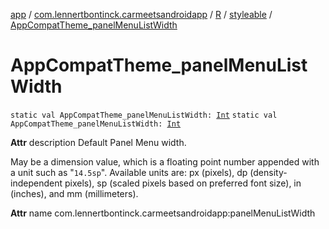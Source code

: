 [app](../../../index.md) / [com.lennertbontinck.carmeetsandroidapp](../../index.md) / [R](../index.md) / [styleable](index.md) / [AppCompatTheme_panelMenuListWidth](./-app-compat-theme_panel-menu-list-width.md)

# AppCompatTheme_panelMenuListWidth

`static val AppCompatTheme_panelMenuListWidth: `[`Int`](https://kotlinlang.org/api/latest/jvm/stdlib/kotlin/-int/index.html)
`static val AppCompatTheme_panelMenuListWidth: `[`Int`](https://kotlinlang.org/api/latest/jvm/stdlib/kotlin/-int/index.html)

**Attr**
description Default Panel Menu width.

May be a dimension value, which is a floating point number appended with a unit such as "`14.5sp`". Available units are: px (pixels), dp (density-independent pixels), sp (scaled pixels based on preferred font size), in (inches), and mm (millimeters).

**Attr**
name com.lennertbontinck.carmeetsandroidapp:panelMenuListWidth

